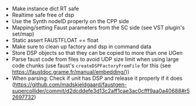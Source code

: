 - Make instance dict RT safe
- Realtime safe free of dsp
- Use the Synth nodeID properly on the CPP side
- Mapping/setting Faust parameters from the SC side (see VST plugin's set/map)
- Static assert FAUSTFLOAT == float
- Make sure to clean up factory and dsp in command data
- Store DSP objects so that they can be copied to more than one UGen
- Parse faust code from files to avoid UDP size limit when using large code chunks (use faust's `createDSPFactoryFromFile` for this (see https://faustdoc.grame.fr/manual/embedding/))
- When parsing: Check if unit has DSP and release it properly if it does (https://github.com/madskjeldgaard/faustgen-supercollider/commit/d2dcddefe3d13c2aff1cae3ac0cfff9aa0a40688#r52697732)
